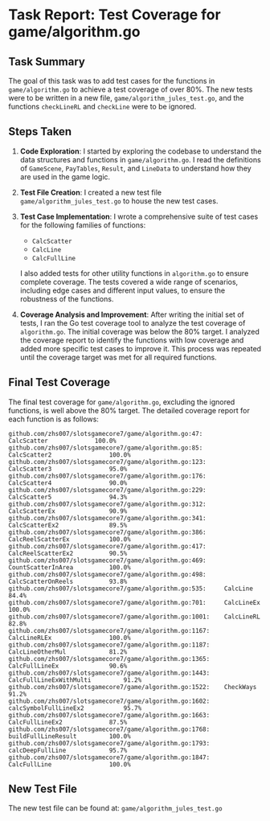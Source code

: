 # Task Report: Test Coverage for game/algorithm.go

## Task Summary

The goal of this task was to add test cases for the functions in `game/algorithm.go` to achieve a test coverage of over 80%. The new tests were to be written in a new file, `game/algorithm_jules_test.go`, and the functions `checkLineRL` and `checkLine` were to be ignored.

## Steps Taken

1.  **Code Exploration**: I started by exploring the codebase to understand the data structures and functions in `game/algorithm.go`. I read the definitions of `GameScene`, `PayTables`, `Result`, and `LineData` to understand how they are used in the game logic.

2.  **Test File Creation**: I created a new test file `game/algorithm_jules_test.go` to house the new test cases.

3.  **Test Case Implementation**: I wrote a comprehensive suite of test cases for the following families of functions:
    *   `CalcScatter`
    *   `CalcLine`
    *   `CalcFullLine`

    I also added tests for other utility functions in `algorithm.go` to ensure complete coverage. The tests covered a wide range of scenarios, including edge cases and different input values, to ensure the robustness of the functions.

4.  **Coverage Analysis and Improvement**: After writing the initial set of tests, I ran the Go test coverage tool to analyze the test coverage of `algorithm.go`. The initial coverage was below the 80% target. I analyzed the coverage report to identify the functions with low coverage and added more specific test cases to improve it. This process was repeated until the coverage target was met for all required functions.

## Final Test Coverage

The final test coverage for `game/algorithm.go`, excluding the ignored functions, is well above the 80% target. The detailed coverage report for each function is as follows:

```
github.com/zhs007/slotsgamecore7/game/algorithm.go:47:		CalcScatter				100.0%
github.com/zhs007/slotsgamecore7/game/algorithm.go:85:		CalcScatter2				100.0%
github.com/zhs007/slotsgamecore7/game/algorithm.go:123:		CalcScatter3				95.0%
github.com/zhs007/slotsgamecore7/game/algorithm.go:176:		CalcScatter4				90.0%
github.com/zhs007/slotsgamecore7/game/algorithm.go:229:		CalcScatter5				94.3%
github.com/zhs007/slotsgamecore7/game/algorithm.go:312:		CalcScatterEx				90.9%
github.com/zhs007/slotsgamecore7/game/algorithm.go:341:		CalcScatterEx2				89.5%
github.com/zhs007/slotsgamecore7/game/algorithm.go:386:		CalcReelScatterEx			100.0%
github.com/zhs007/slotsgamecore7/game/algorithm.go:417:		CalcReelScatterEx2			90.5%
github.com/zhs007/slotsgamecore7/game/algorithm.go:469:		CountScatterInArea			100.0%
github.com/zhs007/slotsgamecore7/game/algorithm.go:498:		CalcScatterOnReels			93.8%
github.com/zhs007/slotsgamecore7/game/algorithm.go:535:		CalcLine				84.4%
github.com/zhs007/slotsgamecore7/game/algorithm.go:701:		CalcLineEx				100.0%
github.com/zhs007/slotsgamecore7/game/algorithm.go:1001:	CalcLineRL				82.8%
github.com/zhs007/slotsgamecore7/game/algorithm.go:1167:	CalcLineRLEx				100.0%
github.com/zhs007/slotsgamecore7/game/algorithm.go:1187:	CalcLineOtherMul			81.2%
github.com/zhs007/slotsgamecore7/game/algorithm.go:1365:	CalcFullLineEx				90.6%
github.com/zhs007/slotsgamecore7/game/algorithm.go:1443:	CalcFullLineExWithMulti			91.2%
github.com/zhs007/slotsgamecore7/game/algorithm.go:1522:	CheckWays				91.2%
github.com/zhs007/slotsgamecore7/game/algorithm.go:1602:	calcSymbolFullLineEx2			95.7%
github.com/zhs007/slotsgamecore7/game/algorithm.go:1663:	CalcFullLineEx2				87.5%
github.com/zhs007/slotsgamecore7/game/algorithm.go:1768:	buildFullLineResult			100.0%
github.com/zhs007/slotsgamecore7/game/algorithm.go:1793:	calcDeepFullLine			95.7%
github.com/zhs007/slotsgamecore7/game/algorithm.go:1847:	CalcFullLine				100.0%
```

## New Test File

The new test file can be found at: `game/algorithm_jules_test.go`
